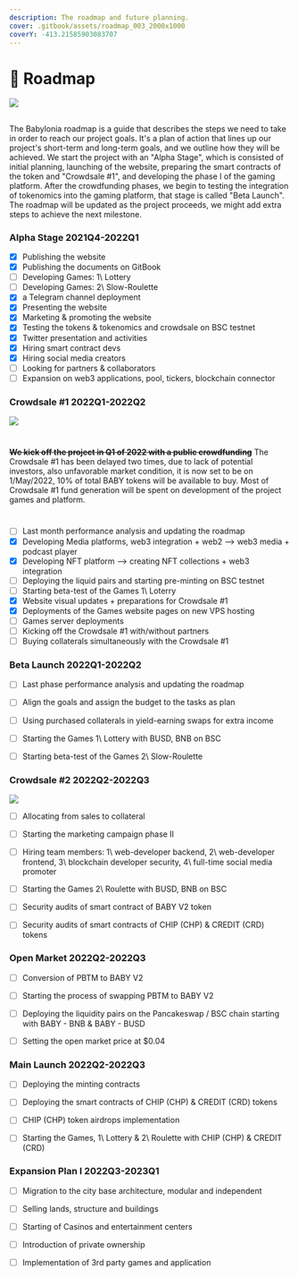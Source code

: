 ```yaml
---
description: The roadmap and future planning.
cover: .gitbook/assets/roadmap_003_2000x1000
coverY: -413.21585903083707
---
```


# 🚀 Roadmap

![](.gitbook/assets/SLIDES\_ROADMAP\_003\_2000x1000\_withLogo.jpg)
##
The Babylonia roadmap is a guide that describes the steps we need to take in order to reach our project goals. It's a plan of action that lines up our project's short-term and long-term goals, and we outline how they will be achieved. We start the project with an "Alpha Stage", which is consisted of initial planning, launching of the website, preparing the smart contracts of the token and "Crowdsale #1", and developing the phase I of the gaming platform. After the crowdfunding phases, we begin to testing the integration of tokenomics into the gaming platform, that stage is called "Beta Launch". The roadmap will be updated as the project proceeds, we might add extra steps to achieve the next milestone.
### Alpha Stage 2021Q4-2022Q1

* [x] Publishing the website
* [x] Publishing the documents on GitBook
* [ ] Developing Games: 1\ Lottery
* [ ] Developing Games: 2\ Slow-Roulette
* [x] a Telegram channel deployment
* [x] Presenting the website
* [x] Marketing & promoting the website
* [x] Testing the tokens & tokenomics and crowdsale on BSC testnet
* [x] Twitter presentation and activities
* [x] Hiring smart contract devs
* [x] Hiring social media creators
* [ ] Looking for partners & collaborators
* [ ] Expansion on web3 applications, pool, tickers, blockchain connector

### Crowdsale #1 2022Q1-2022Q2
![](.gitbook/assets/SLIDES\_CROWDSALE#1\_004\_4x3\_withLogo.png)
#
~~**We kick off the project in Q1 of 2022 with a public crowdfunding**~~ The Crowdsale #1 has been delayed two times, due to lack of potential investors, also unfavorable market condition, it is now set to be on 1/May/2022, 10% of total BABY tokens will be available to buy. Most of Crowdsale #1 fund generation will be spent on development of the project games and platform.
#
* [ ] Last month performance analysis and updating the roadmap
* [x] Developing Media platforms, web3 integration + web2 --> web3 media + podcast player
* [x] Developing NFT platform --> creating NFT collections + web3 integration
* [ ] Deploying the liquid pairs and starting pre-minting on BSC testnet
* [ ] Starting beta-test of the Games 1\ Loterry&#x20;
* [x] Website visual updates + preparations for Crowdsale #1
* [x] Deployments of the Games website pages on new VPS hosting
* [ ] Games server deployments
* [ ] Kicking off the Crowdsale #1 with/without partners
* [ ] Buying collaterals simultaneously with the Crowdsale #1

### Beta Launch 2022Q1-2022Q2

* [ ] Last phase performance analysis and updating the roadmap
* [ ] Align the goals and assign the budget to the tasks as plan
* [ ] Using purchased collaterals in yield-earning swaps for extra income
* [ ] Starting the Games 1\ Lottery with BUSD, BNB on BSC
* [ ] Starting beta-test of the Games 2\ Slow-Roulette



### Crowdsale #2 2022Q2-2022Q3
![](.gitbook/assets/SLIDES\_CROWDSALE#2\_004\_4x3\_withLogo.png)

* [ ] Allocating from sales to collateral&#x20;
* [ ] Starting the marketing campaign phase II
* [ ] Hiring team members: 1\ web-developer backend, 2\ web-developer frontend, 3\ blockchain developer security, 4\ full-time social media promoter
* [ ] Starting the Games 2\ Roulette with BUSD, BNB on BSC
* [ ] Security audits of smart contract of BABY V2 token
* [ ] Security audits of smart contracts of CHIP (CHP) & CREDIT (CRD) tokens



### Open Market 2022Q2-2022Q3

* [ ] Conversion of PBTM to BABY V2
* [ ] Starting the process of swapping PBTM to BABY V2
* [ ] Deploying the liquidity pairs on the Pancakeswap / BSC chain starting with BABY - BNB & BABY - BUSD
* [ ] Setting the open market price at $0.04



### Main Launch 2022Q2-2022Q3

* [ ] Deploying the minting contracts
* [ ] Deploying the smart contracts of CHIP (CHP) & CREDIT (CRD) tokens
* [ ] CHIP (CHP) token airdrops implementation
* [ ] Starting the Games, 1\ Lottery & 2\ Roulette with CHIP (CHP) & CREDIT (CRD)



### Expansion Plan I 2022Q3-2023Q1

* [ ] Migration to the city base architecture, modular and independent&#x20;
* [ ] Selling lands, structure and buildings
* [ ] Starting of Casinos and entertainment centers
* [ ] Introduction of private ownership&#x20;
* [ ] Implementation of 3rd party games and application

